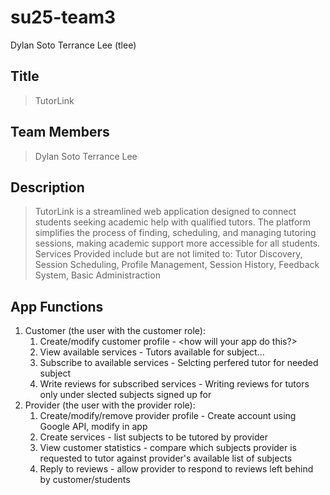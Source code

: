 # su25-team3
Dylan Soto
Terrance Lee (tlee)

## Title
> TutorLink

## Team Members
> Dylan Soto
> Terrance Lee

## Description 
> TutorLink is a streamlined web application designed to connect students seeking academic help with qualified tutors. The platform simplifies the process of finding, scheduling, and managing tutoring sessions, making academic support more accessible for all students.
> Services Provided include but are not limited to: Tutor Discovery, Session Scheduling, Profile Management, Session History, Feedback System, Basic Administraction

## App Functions
1. Customer (the user with the customer role):
    1. Create/modify customer profile - <how will your app do this?>
    2. View available services - Tutors available for subject...
    3. Subscribe to available services - Selcting perfered tutor for needed subject
    4. Write reviews for subscribed services - Writing reviews for tutors only under slected subjects signed up for 
2. Provider (the user with the provider role):
    1. Create/modify/remove provider profile - Create account using Google API, modify in app
    2. Create services - list subjects to be tutored by provider
    3. View customer statistics -  compare which subjects provider is requested to tutor against provider's available list of subjects
    4. Reply to reviews - allow provider to respond to reviews left behind by customer/students